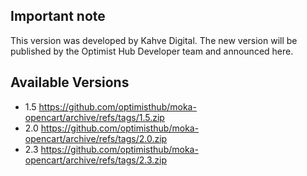 ## Important note  

This version was developed by Kahve Digital. The new version will be published by the Optimist Hub Developer team and announced here.

## Available Versions 

- 1.5 https://github.com/optimisthub/moka-opencart/archive/refs/tags/1.5.zip
- 2.0 https://github.com/optimisthub/moka-opencart/archive/refs/tags/2.0.zip
- 2.3 https://github.com/optimisthub/moka-opencart/archive/refs/tags/2.3.zip